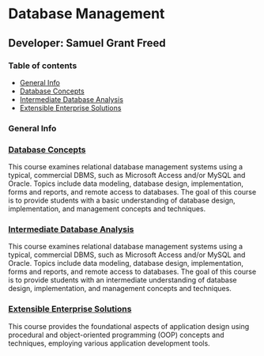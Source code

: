 # Database Management
## Developer: Samuel Grant Freed

### Table of contents
* [General Info](#general-info)
* [Database Concepts](#database-concepts)
* [Intermediate Database Analysis](#intermediate_database_analysis)
* [Extensible Enterprise Solutions](#extensible-enterprise-solutions)

### General Info



### [Database Concepts](database_concepts/README.md "My Database Concepts README.md file")

   This course examines relational database management systems using a typical, commercial DBMS, such as Microsoft Access and/or MySQL and Oracle. Topics include data modeling, database design, implementation, forms and reports, and remote access to databases. The goal of this course is to provide students with a basic understanding of database design, implementation, and management concepts and techniques.

### [Intermediate Database Analysis](intermediate_database_analysis/README.md "My Intermediate Database Analysis README.md file")

   This course examines relational database management systems using a typical, commercial DBMS, such as Microsoft Access and/or MySQL and Oracle. Topics include data modeling, database design, implementation, forms and reports, and remote access to databases. The goal of this course is to provide students with an intermediate understanding of database design, implementation, and management concepts and techniques.

### [Extensible Enterprise Solutions](extensible_enterprise_solutions/README.md "My Extensible Enterprise Solutions README.md file")

   This course provides the foundational aspects of application design using procedural and object-oriented programming (OOP) concepts and techniques, employing various application development tools.